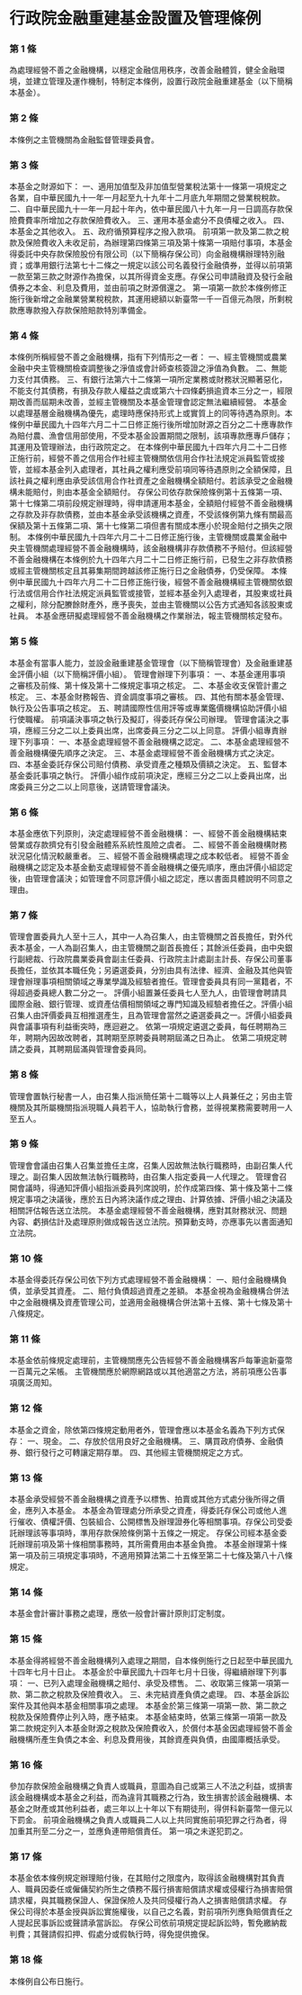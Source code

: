 # 行政院金融重建基金設置及管理條例

### 第 1 條

為處理經營不善之金融機構，以穩定金融信用秩序，改善金融體質，健全金融環境，並建立管理及運作機制，特制定本條例，設置行政院金融重建基金（以下簡稱本基金）。

### 第 2 條

本條例之主管機關為金融監督管理委員會。

### 第 3 條

本基金之財源如下：
一、適用加值型及非加值型營業稅法第十一條第一項規定之各業，自中華民國九十一年一月起至九十九年十二月底九年期間之營業稅稅款。
二、自中華民國九十一年一月起十年內，依中華民國八十九年一月一日調高存款保險費費率所增加之存款保險費收入。
三、運用本基金處分不良債權之收入。
四、本基金之其他收入。
五、政府循預算程序之撥入款項。
前項第一款及第二款之稅款及保險費收入未收足前，為辦理第四條第三項及第十條第一項賠付事項，本基金得委託中央存款保險股份有限公司（以下簡稱存保公司）向金融機構辦理特別融資；或準用銀行法第七十二條之一規定以該公司名義發行金融債券，並得以前項第一款至第三款之財源作為擔保，以其所得資金支應。存保公司申請融資及發行金融債券之本金、利息及費用，並由前項之財源償還之。
第一項第一款於本條例修正施行後新增之金融業營業稅稅款，其運用總額以新臺幣一千一百億元為限，所剩稅款應專款撥入存款保險賠款特別準備金。

### 第 4 條

本條例所稱經營不善之金融機構，指有下列情形之一者：
一、經主管機關或農業金融中央主管機關檢查調整後之淨值或會計師查核簽證之淨值為負數。
二、無能力支付其債務。
三、有銀行法第六十二條第一項所定業務或財務狀況顯著惡化，不能支付其債務，有損及存款人權益之虞或第六十四條虧損逾資本三分之一，經限期改善而屆期未改善，並經主管機關及本基金管理會認定無法繼續經營。
本基金以處理基層金融機構為優先，處理時應保持形式上或實質上的同等待遇為原則。本條例中華民國九十四年六月二十二日修正施行後所增加財源之百分之二十應專款作為賠付農、漁會信用部使用，不受本基金設置期間之限制，該項專款應專戶儲存；其運用及管理辦法，由行政院定之。
在本條例中華民國九十四年六月二十二日修正施行前，經營不善之信用合作社經主管機關依信用合作社法規定派員監管或接管，並經本基金列入處理者，其社員之權利應受前項同等待遇原則之全額保障，且該社員之權利應由承受該信用合作社資產之金融機構全額賠付。若該承受之金融機構未能賠付，則由本基金全額賠付。
存保公司依存款保險條例第十五條第一項、第十七條第二項前段規定辦理時，得申請運用本基金，全額賠付經營不善金融機構之存款及非存款債務，並由本基金承受該機構之資產，不受該條例第九條有關最高保額及第十五條第二項、第十七條第二項但書有關成本應小於現金賠付之損失之限制。
本條例中華民國九十四年六月二十二日修正施行後，主管機關或農業金融中央主管機關處理經營不善金融機構時，該金融機構非存款債務不予賠付。但該經營不善金融機構在本條例於九十四年六月二十二日修正施行前，已發生之非存款債務或經主管機關核定且其募集期間跨越該修正施行日之金融債券，仍受保障。
本條例中華民國九十四年六月二十二日修正施行後，經營不善金融機構經主管機關依銀行法或信用合作社法規定派員監管或接管，並經本基金列入處理者，其股東或社員之權利，除分配賸餘財產外，應予喪失，並由主管機關以公告方式通知各該股東或社員。
本基金應研擬處理經營不善金融機構之作業辦法，報主管機關核定發布。

### 第 5 條

本基金有當事人能力，並設金融重建基金管理會（以下簡稱管理會）及金融重建基金評價小組（以下簡稱評價小組）。
管理會辦理下列事項：
一、本基金運用事項之審核及前條、第十條及第十二條規定事項之核定。
二、本基金收支保管計畫之核定。
三、本基金財務報告、資金調度事項之審核。
四、其他有關本基金管理、執行及公告事項之核定。
五、聘請國際性信用評等或專業鑑價機構協助評價小組行使職權。
前項議決事項之執行及擬訂，得委託存保公司辦理。
管理會議決之事項，應經三分之二以上委員出席，出席委員三分之二以上同意。
評價小組專責辦理下列事項：
一、本基金處理經營不善金融機構之認定。
二、本基金處理經營不善金融機構優先順序之決定。
三、本基金處理經營不善金融機構方式之決定。
四、本基金委託存保公司賠付債務、承受資產之種類及價額之決定。
五、監督本基金委託事項之執行。
評價小組作成前項決定，應經三分之二以上委員出席，出席委員三分之二以上同意後，送請管理會議決。

### 第 6 條

本基金應依下列原則，決定處理經營不善金融機構：
一、經營不善金融機構結束營業或存款擠兌有引發金融體系系統性風險之虞者。
二、經營不善金融機構財務狀況惡化情況較嚴重者。
三、經營不善金融機構處理之成本較低者。
經營不善金融機構之認定及本基金動支處理經營不善金融機構之優先順序，應由評價小組認定後，由管理會議決；如管理會不同意評價小組之認定，應以書面具體說明不同意之理由。

### 第 7 條

管理會置委員九人至十三人，其中一人為召集人，由主管機關之首長擔任，對外代表本基金，一人為副召集人，由主管機關之副首長擔任；其餘派任委員，由中央銀行副總裁、行政院農業委員會副主任委員、行政院主計處副主計長、存保公司董事長擔任，並依其本職任免；另遴選委員，分別由具有法律、經濟、金融及其他與管理會辦理事項相關領域之專業學識及經驗者擔任。管理會委員具有同一黨籍者，不得超過委員總人數二分之一。
評價小組置兼任委員七人至九人，由管理會聘請具國際金融、銀行管理、或資產估價相關領域之專門知識及經驗者擔任之。評價小組召集人由評價委員互相推選產生，且為管理會當然之遴選委員之一。評價小組委員與會議事項有利益衝突時，應迴避之。
依第一項規定遴選之委員，每任聘期為三年，聘期內因故改聘者，其聘期至原聘委員聘期屆滿之日為止。
依第二項規定聘請之委員，其聘期屆滿與管理會委員同。

### 第 8 條

管理會置執行秘書一人，由召集人指派簡任第十二職等以上人員兼任之；另由主管機關及其所屬機關指派現職人員若干人，協助執行會務，並得視業務需要聘用一人至五人。

### 第 9 條

管理會會議由召集人召集並擔任主席，召集人因故無法執行職務時，由副召集人代理之。副召集人因故無法執行職務時，由召集人指定委員一人代理之。
管理會召開會議時，得通知評價小組指派委員列席說明，於作成第四條、第十條及第十二條規定事項之決議後，應於五日內將決議作成之理由、計算依據、評價小組之決議及相關評估報告送立法院。
本基金處理經營不善金融機構，應對其財務狀況、問題內容、虧損估計及處理原則做成報告送立法院。預算動支時，亦應事先以書面通知立法院。

### 第 10 條

本基金得委託存保公司依下列方式處理經營不善金融機構：
一、賠付金融機構負債，並承受其資產。
二、賠付負債超過資產之差額。
本基金視為金融機構合併法中之金融機構及資產管理公司，並適用金融機構合併法第十五條、第十七條及第十八條規定。

### 第 11 條

本基金依前條規定處理前，主管機關應先公告經營不善金融機構客戶每筆逾新臺幣一百萬元之呆帳。
主管機關應於網際網路或以其他適當之方法，將前項應公告事項廣泛周知。

### 第 12 條

本基金之資金，除依第四條規定動用者外，管理會應以本基金名義為下列方式保存：
一、現金。
二、存放於信用良好之金融機構。
三、購買政府債券、金融債券、銀行發行之可轉讓定期存單。
四、其他經主管機關規定之方式。

### 第 13 條

本基金承受經營不善金融機構之資產予以標售、拍賣或其他方式處分後所得之價金，應列入本基金。
本基金為管理處分所承受之資產，得委託存保公司或他人進行催收、債權評價、包裝組合、公開標售及辦理證券化等相關事項。存保公司受委託辦理該等事項時，準用存款保險條例第十五條之一規定。
存保公司經本基金委託辦理前項及第十條相關事務時，其所需費用由本基金負擔。
本基金辦理第十條第一項及前三項規定事項時，不適用預算法第二十五條至第二十七條及第八十八條規定。

### 第 14 條

本基金會計審計事務之處理，應依一般會計審計原則訂定制度。

### 第 15 條

本基金得將經營不善金融機構列入處理之期間，自本條例施行之日起至中華民國九十四年七月十日止。
本基金於中華民國九十四年七月十日後，得繼續辦理下列事項：
一、已列入處理金融機構之賠付、承受及標售。
二、收取第三條第一項第一款、第二款之稅款及保險費收入。
三、未完結資產負債之處理。
四、本基金訴訟案件及其他與本基金相關事項之處理。
本基金於第三條第一項第一款、第二款之稅款及保險費停止列入時，應予結束。
本基金結束時，依第三條第一項第一款及第二款規定列入本基金財源之稅款及保險費收入，於償付本基金因處理經營不善金融機構所產生負債之本金、利息及費用後，其餘資產與負債，由國庫概括承受。

### 第 16 條

參加存款保險金融機構之負責人或職員，意圖為自己或第三人不法之利益，或損害該金融機構或本基金之利益，而為違背其職務之行為，致生損害於該金融機構、本基金之財產或其他利益者，處三年以上十年以下有期徒刑，得併科新臺幣一億元以下罰金。
前項金融機構之負責人或職員二人以上共同實施前項犯罪之行為者，得加重其刑至二分之一，並應負連帶賠償責任。
第一項之未遂犯罰之。

### 第 17 條

本基金依本條例規定辦理賠付後，在其賠付之限度內，取得該金融機構對其負責人、職員因委任或僱傭契約所生之債務不履行損害賠償請求權或侵權行為損害賠償請求權，與其職務保證人、保證保險人及共同侵權行為人之損害賠償請求權。
存保公司得於本基金授與訴訟實施權後，以自己之名義，對前項所列應負賠償責任之人提起民事訴訟或聲請承當訴訟。
存保公司依前項規定提起訴訟時，暫免繳納裁判費；其聲請假扣押、假處分或假執行時，得免提供擔保。

### 第 18 條

本條例自公布日施行。
